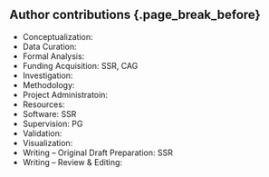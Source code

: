## Author contributions {.page_break_before}

<!--
http://casrai.org/credit
-->

* Conceptualization: 
* Data Curation: 
* Formal Analysis: 
* Funding Acquisition: SSR, CAG
* Investigation: 
* Methodology: 
* Project Administratoin:
* Resources: 
* Software: SSR
* Supervision: PG
* Validation: 
* Visualization: 
* Writing – Original Draft Preparation: SSR
* Writing – Review & Editing: 